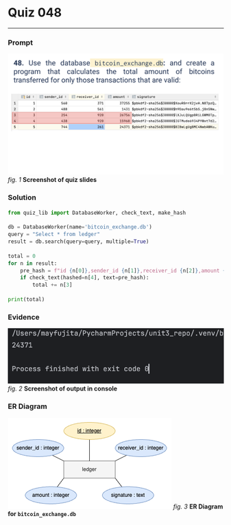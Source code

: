 # Quiz 048
<hr>

### Prompt
![](images/quiz_048_slide.png)
*fig. 1* **Screenshot of quiz slides**

### Solution
```.py
from quiz_lib import DatabaseWorker, check_text, make_hash

db = DatabaseWorker(name='bitcoin_exchange.db')
query = "Select * from ledger"
result = db.search(query=query, multiple=True)

total = 0
for n in result:
    pre_hash = f"id {n[0]},sender_id {n[1]},receiver_id {n[2]},amount {n[3]}"
    if check_text(hashed=n[4], text=pre_hash):
        total += n[3]

print(total)
```

### Evidence
![](images/quiz_048_evidence.png)
*fig. 2* **Screenshot of output in console**

### ER Diagram
![](images/quiz_047_diagram.png)
*fig. 3* **ER Diagram for `bitcoin_exchange.db`**